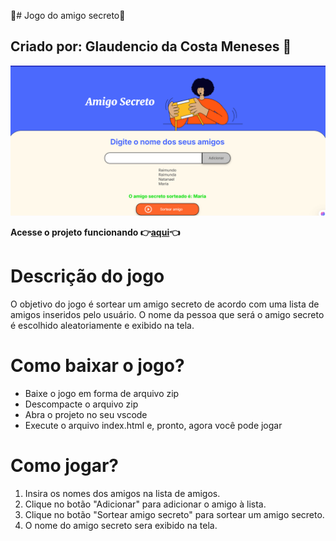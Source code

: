 👾# Jogo do amigo secreto👾

## Criado por: Glaudencio da Costa Meneses 🙋

<p float="left">
 <img src="assets/projeto.png" width="900"/>
</p>

**Acesse o projeto funcionando 👉[aqui](https://glaudencio12.github.io/challenge-amigo-secreto/)👈**

# Descrição do jogo

O objetivo do jogo é sortear um amigo secreto de acordo com uma lista de amigos inseridos pelo usuário. O nome da pessoa que será o amigo secreto é escolhido aleatoriamente e exibido na tela.

# Como baixar o jogo?

- Baixe o jogo em forma de arquivo zip
- Descompacte o arquivo zip
- Abra o projeto no seu vscode
- Execute o arquivo index.html e, pronto, agora você pode jogar

# Como jogar?

1. Insira os nomes dos amigos na lista de amigos.
2. Clique no botão "Adicionar" para adicionar o amigo à lista.
3. Clique no botão "Sortear amigo secreto" para sortear um amigo secreto.
4. O nome do amigo secreto sera exibido na tela.




